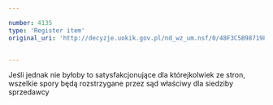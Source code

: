 ```yaml
---

number: 4135
type: 'Register item'
original_uri: 'http://decyzje.uokik.gov.pl/nd_wz_um.nsf/0/48F3C5B98719857EC1257ADB0036B6ED?OpenDocument'


---
```


Jeśli jednak nie byłoby to satysfakcjonujące dla którejkolwiek ze stron, wszelkie spory będą rozstrzygane przez sąd właściwy dla siedziby sprzedawcy
